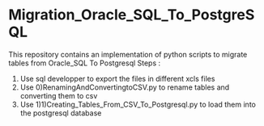 # Migration_Oracle_SQL_To_PostgreSQL
This repository contains an implementation of python scripts to migrate tables from Oracle_SQL To Postgresql
Steps :
1) Use sql developper to export the files in different xcls files
2) Use 0)RenamingAndConvertingtoCSV.py to rename tables and converting them to csv
3) Use 1)1)Creating_Tables_From_CSV_To_Postgresql.py to load them into the postgresql database

